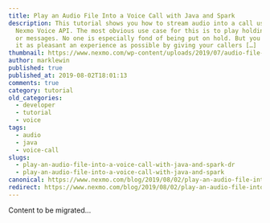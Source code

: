 ```yaml
---
title: Play an Audio File Into a Voice Call with Java and Spark
description: This tutorial shows you how to stream audio into a call using the
  Nexmo Voice API. The most obvious use case for this is to play holding music
  or messages. No one is especially fond of being put on hold. But you can make
  it as pleasant an experience as possible by giving your callers […]
thumbnail: https://www.nexmo.com/wp-content/uploads/2019/07/audio-file-java.png
author: marklewin
published: true
published_at: 2019-08-02T18:01:13
comments: true
category: tutorial
old_categories:
  - developer
  - tutorial
  - voice
tags:
  - audio
  - java
  - voice-call
slugs:
  - play-an-audio-file-into-a-voice-call-with-java-and-spark-dr
  - play-an-audio-file-into-a-voice-call-with-java-and-spark
canonical: https://www.nexmo.com/blog/2019/08/02/play-an-audio-file-into-a-voice-call-with-java-and-spark-dr
redirect: https://www.nexmo.com/blog/2019/08/02/play-an-audio-file-into-a-voice-call-with-java-and-spark-dr
---
```

Content to be migrated...